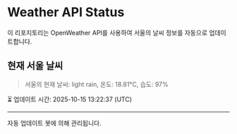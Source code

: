 
# Weather API Status

이 리포지토리는 OpenWeather API를 사용하여 서울의 날씨 정보를 자동으로 업데이트합니다.

## 현재 서울 날씨
> 서울의 현재 날씨: light rain, 온도: 18.81°C, 습도: 97%

⏳ 업데이트 시간: 2025-10-15 13:22:37 (UTC)

---
자동 업데이트 봇에 의해 관리됩니다.
